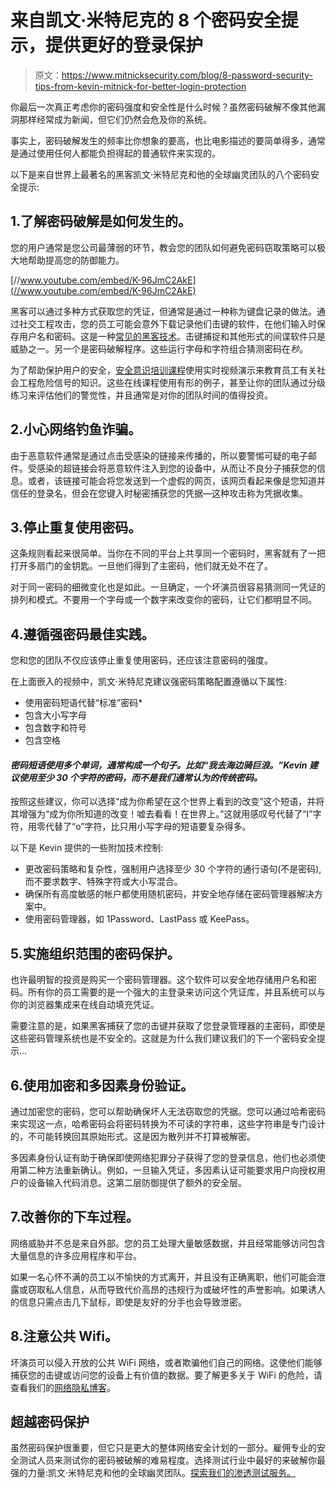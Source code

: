 # 来自凯文·米特尼克的 8 个密码安全提示，提供更好的登录保护

> 原文：<https://www.mitnicksecurity.com/blog/8-password-security-tips-from-kevin-mitnick-for-better-login-protection>

你最后一次真正考虑你的密码强度和安全性是什么时候？虽然密码破解不像其他漏洞那样经常成为新闻，但它们仍然会危及你的系统。

事实上，密码破解发生的频率比你想象的要高，也比电影描述的要简单得多，通常是通过使用任何人都能负担得起的普通软件来实现的。

以下是来自世界上最著名的黑客凯文·米特尼克和他的全球幽灵团队的八个密码安全提示:

## 1.了解密码破解是如何发生的。

您的用户通常是您公司最薄弱的环节，教会您的团队如何避免密码窃取策略可以极大地帮助提高您的防御能力。

[//www.youtube.com/embed/K-96JmC2AkE](//www.youtube.com/embed/K-96JmC2AkE)

黑客可以通过多种方式获取您的凭证，但通常是通过一种称为键盘记录的做法。通过社交工程攻击，您的员工可能会意外下载记录他们击键的软件，在他们输入时保存用户名和密码。这是一种[常见的黑客技术](https://www.mitnicksecurity.com/blog/5-common-hacking-techniques-for-2020)。击键捕捉和其他形式的间谍软件只是威胁之一。另一个是密码破解程序。这些运行字母和字符组合猜测密码在*秒*。

为了帮助保护用户的安全，[安全意识培训课程](https://www.mitnicksecurity.com/kevin-mitnick-security-awareness-training)使用实时视频演示来教育员工有关社会工程危险信号的知识。这些在线课程使用有形的例子，甚至让你的团队通过分级练习来评估他们的警觉性，并且通常是对你的团队时间的值得投资。

## 2.小心网络钓鱼诈骗。

由于恶意软件通常是通过点击受感染的链接来传播的，所以要警惕可疑的电子邮件。受感染的超链接会将恶意软件注入到您的设备中，从而让不良分子捕获您的信息。或者，该链接可能会将您发送到一个虚假的网页，该网页看起来像是您知道并信任的登录名，但会在您键入时秘密捕获您的凭据—这种攻击称为凭据收集。

## 3.停止重复使用密码。

这条规则看起来很简单。当你在不同的平台上共享同一个密码时，黑客就有了一把打开多扇门的金钥匙。一旦他们得到了主密码，他们就无处不在了。

对于同一密码的细微变化也是如此。一旦确定，一个坏演员很容易猜测同一凭证的排列和模式。不要用一个字母或一个数字来改变你的密码，让它们都明显不同。

## 4.遵循强密码最佳实践。

您和您的团队不仅应该停止重复使用密码，还应该注意密码的强度。

在上面嵌入的视频中，凯文·米特尼克建议强密码策略配置遵循以下属性:

*   使用密码短语代替“标准”密码*
*   包含大小写字母
*   包含数字和符号
*   包含空格

#### *密码短语使用多个单词，通常构成一个句子。比如“我去海边骑巨浪。”Kevin 建议使用至少 30 个字符的密码，而不是我们通常认为的传统密码。*

按照这些建议，你可以选择“成为你希望在这个世界上看到的改变”这个短语，并将其增强为“成为你所知道的改变！嘘去看看！在世界上。”这就用感叹号代替了“I”字符，用零代替了“o”字符，比只用小写字母的短语要复杂得多。

以下是 Kevin 提供的一些附加技术控制:

*   更改密码策略和复杂性，强制用户选择至少 30 个字符的通行语句(不是密码),而不要求数字、特殊字符或大小写混合。
*   确保所有高度敏感的帐户都使用随机密码，并安全地存储在密码管理器解决方案中。
*   使用密码管理器，如 1Password、LastPass 或 KeePass。

## 5.实施组织范围的密码保护。

也许最明智的投资是购买一个密码管理器。这个软件可以安全地存储用户名和密码。所有你的员工需要的是一个强大的主登录来访问这个凭证库，并且系统可以与你的浏览器集成来在线自动填充凭证。

需要注意的是，如果黑客捕获了您的击键并获取了您登录管理器的主密码，即使是这些密码管理系统也是不安全的。这就是为什么我们建议我们的下一个密码安全提示...

## 6.使用加密和多因素身份验证。

通过加密您的密码，您可以帮助确保坏人无法窃取您的凭据。您可以通过哈希密码来实现这一点，哈希密码会将密码转换为不可读的字符串，这些字符串是专门设计的，不可能转换回其原始形式。这是因为散列并不打算被解密。

多因素身份认证有助于确保即使网络犯罪分子获得了您的登录信息，他们也必须使用第二种方法重新确认。例如，一旦输入凭证，多因素认证可能要求用户向授权用户的设备输入代码消息。这第二层防御提供了额外的安全层。

## 7.改善你的下车过程。

网络威胁并不总是来自外部。您的员工处理大量敏感数据，并且经常能够访问包含大量信息的许多应用程序和平台。

如果一名心怀不满的员工以不愉快的方式离开，并且没有正确离职，他们可能会泄露或窃取私人信息，从而导致代价高昂的违规行为或破坏性的声誉影响。如果诱人的信息只需点击几下鼠标，即使是友好的分手也会导致泄密。

## 8.注意公共 Wifi。

坏演员可以侵入开放的公共 WiFi 网络，或者欺骗他们自己的网络。这使他们能够捕获您的击键或访问您的设备上有价值的数据。要了解更多关于 WiFi 的危险，请查看我们的[网络隐私博客](/blog/5-cyber-privacy-concerns-and-ways-to-enhance-your-personal-security)。

## 超越密码保护

虽然密码保护很重要，但它只是更大的整体网络安全计划的一部分。雇佣专业的安全测试人员来测试你的密码被破解的难易程度。选择测试行业中最好的来破解你最强的力量:凯文·米特尼克和他的全球幽灵团队。[探索我们的渗透测试服务。](https://www.mitnicksecurity.com/penetration-testing)